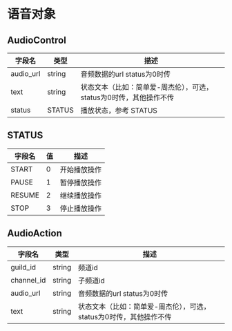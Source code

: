 # 语音对象

## AudioControl
| 字段名    | 类型   | 描述                                                               |
| --------- | ------ | ------------------------------------------------------------------ |
| audio_url | string | 音频数据的url status为0时传                                        |
| text      | string | 状态文本（比如：简单爱-周杰伦），可选，status为0时传，其他操作不传 |
| status    | STATUS | 播放状态，参考 STATUS            |

## STATUS 
| 字段名 | 值  | 描述         |
| ------ | --- | ------------ |
| START  | 0   | 开始播放操作 |
| PAUSE  | 1   | 暂停播放操作 |
| RESUME | 2   | 继续播放操作 |
| STOP   | 3   | 停止播放操作 |


## AudioAction
| 字段名     | 类型   | 描述                                                               |
| ---------- | ------ | ------------------------------------------------------------------ |
| guild_id   | string | 频道id                                                             |
| channel_id | string | 子频道id                                                           |
| audio_url  | string | 音频数据的url status为0时传                                        |
| text       | string | 状态文本（比如：简单爱-周杰伦），可选，status为0时传，其他操作不传 |
